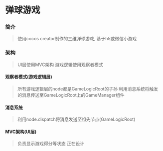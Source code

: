 # 弹球游戏

### 简介
> 使用cocos creator制作的三维弹球游戏, 基于h5或微信小游戏

### 架构
> UI层使用MVC架构
> 游戏逻辑使用观察者模式

#### 观察者模式(游戏逻辑层)
> 所有游戏逻辑层的node都是GameLogicRoot的子孙
> 利用消息系统将触发的消息传送至GameLogicRoot上的GameManager组件

#### 消息系统
> 利用node.dispatch将消息发送至祖先节点(GameLogicRoot)

#### MVC架构(UI层)
> 负责显示游戏得分等状态
> 正在设计